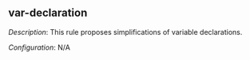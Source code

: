 ## var-declaration

_Description_: This rule proposes simplifications of variable declarations.

_Configuration_: N/A

